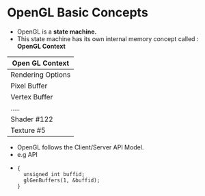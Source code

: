 # OpenGL Basic Concepts
- OpenGL is a **state machine.**
- This state machine has its own internal memory concept called : **OpenGL Context**


| **Open GL Context** |
|--------|
|Rendering Options|
|Pixel Buffer|
|Vertex Buffer|
|.....|
|Shader #122|
|Texture #5|

- OpenGL follows the Client/Server API Model.
- e.g API
- ```
  {  
    unsigned int buffid;
    glGenBuffers(1, &buffid);
  }
  ```
  
  

